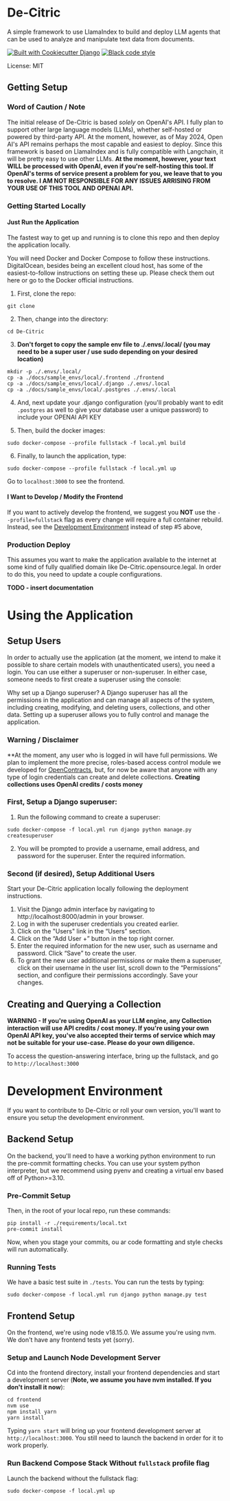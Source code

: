 
# De-Citric

A simple framework to use LlamaIndex to build and deploy LLM agents that can be used to analyze and manipulate text data from documents.

[![Built with Cookiecutter Django](https://img.shields.io/badge/built%20with-Cookiecutter%20Django-ff69b4.svg?logo=cookiecutter)](https://github.com/cookiecutter/cookiecutter-django/)
[![Black code style](https://img.shields.io/badge/code%20style-black-000000.svg)](https://github.com/ambv/black)

License: MIT

## Getting Setup

### Word of Caution / Note

The initial release of De-Citric is based *solely* on OpenAI's API. I fully plan to support other large language models (LLMs), whether self-hosted or powered by third-party API. At the moment, however, as of May 2024, Open AI's API remains perhaps the most capable and easiest to deploy. Since this framework is based on LlamaIndex and is fully compatible with Langchain, it will be pretty easy to use other LLMs. **At the moment, however, your text WILL be processed with OpenAI, even if you're self-hosting this tool. If OpenAI's terms of service present a problem for you, we leave that to you to resolve. I AM NOT RESPONSIBLE FOR ANY ISSUES ARRISING FROM YOUR USE OF THIS TOOL AND OPENAI API.**

### Getting Started Locally

#### Just Run the Application

The fastest way to get up and running is to clone this repo and then deploy the application locally.

You will need Docker and Docker Compose to follow these instructions. DigitalOcean, besides being an excellent cloud host, has some of the easiest-to-follow instructions on setting these up. Please check them out here or go to the Docker official instructions.

1. First, clone the repo:

```commandline
git clone
```

2. Then, change into the directory:

```commandline
cd De-Citric
```

3. **Don't forget to copy the sample env file to ./.envs/.local/ (you may need to be a super user / use sudo depending on your desired location)**

```commandline
mkdir -p ./.envs/.local/
cp -a ./docs/sample_envs/local/.frontend ./frontend
cp -a ./docs/sample_envs/local/.django ./.envs/.local
cp -a ./docs/sample_envs/local/.postgres ./.envs/.local
```

4. And, next update your .django configuration (you'll probably want to edit `.postgres` as well to give your database user a unique password)
   to include your OPENAI API KEY

5. Then, build the docker images:

```commandline
sudo docker-compose --profile fullstack -f local.yml build
```

6. Finally, to launch the application, type:

```commandline
sudo docker-compose --profile fullstack -f local.yml up
```

Go to `localhost:3000` to see the frontend.

#### I Want to Develop / Modify the Frontend

If you want to actively develop the frontend, we suggest you **NOT** use the `--profile=fullstack` flag as every change will require a full container rebuild.
Instead, see the [Development Environment](#development-environment)  instead of step #5 above,

### Production Deploy

This assumes you want to make the application available to the internet at some kind of fully qualified domain like De-Citric.opensource.legal. In order to do this, you need to update a couple configurations.

**TODO - insert documentation**

# Using the Application

## Setup Users

In order to actually use the application (at the moment, we intend to make it possible to share certain models with unauthenticated users), you need a login. You can use either a superuser or non-superuser. In either case, someone needs to first create a superuser using the console:

Why set up a Django superuser? A Django superuser has all the permissions in the application and can manage all aspects of the system, including creating, modifying, and deleting users, collections, and other data. Setting up a superuser allows you to fully control and manage the application.

### Warning / Disclaimer

**At the moment, any user who is logged in will have full permissions. We plan to implement the more precise, roles-based access control module we developed for [OpenContracts](https://github.com/JSv4/OpenContracts), but, for now
be aware that anyone with any type of login credentials can create and delete collections. **Creating collections uses OpenAI credits / costs money**

### First, Setup a Django superuser:

1. Run the following command to create a superuser:

```
sudo docker-compose -f local.yml run django python manage.py createsuperuser
```

2. You will be prompted to provide a username, email address, and password for the superuser. Enter the required information.

### Second (if desired), Setup Additional Users

Start your De-Citric application locally following the deployment instructions.

1. Visit the Django admin interface by navigating to http://localhost:8000/admin in your browser.
2. Log in with the superuser credentials you created earlier.
3. Click on the "Users" link in the “Users” section.
4. Click on the “Add User +” button in the top right corner.
5. Enter the required information for the new user, such as username and password. Click “Save” to create the user.
6. To grant the new user additional permissions or make them a superuser, click on their username in the user list, scroll down to the “Permissions” section, and configure their permissions accordingly. Save your changes.

## Creating and Querying a Collection

**WARNING - If you're using OpenAI as your LLM engine, any Collection interaction will use API credits / cost money. If you're using your own OpenAI API key, you've also accepted their terms of service which may not be suitable for your use-case. Please do your own diligence.**

To access the question-answering interface, bring up the fullstack, and go to `http://localhost:3000`


# Development Environment

If you want to contribute to De-Citric or roll your own version, you'll want to ensure you setup the development environment.

## Backend Setup

On the backend, you'll need to have a working python environment to run the pre-commit formatting checks. You can use
your system python interpreter, but we recommend using pyenv and creating a virtual env based off of Python>=3.10.

### Pre-Commit Setup

Then, in the root of your local repo, run these commands:

```
pip install -r ./requirements/local.txt
pre-commit install
```

Now, when you stage your commits, ou ar code formatting and style checks will run automatically.

### Running Tests

We have a basic test suite in `./tests`. You can run the tests by typing:

```commandline
sudo docker-compose -f local.yml run django python manage.py test
```

## Frontend Setup

On the frontend, we're using node v18.15.0. We assume you're using nvm. We don't have any frontend tests yet (sorry).

### Setup and Launch Node Development Server

Cd into the frontend directory, install your frontend dependencies and start a development server
(**Note, we assume you have nvm installed. If you don't install it now**):

```commandline
cd frontend
nvm use
npm install yarn
yarn install
```

Typing `yarn start` will bring up your frontend development server at `http://localhost:3000`. You still need
to launch the backend in order for it to work properly.

### Run Backend Compose Stack Without `fullstack` profile flag

Launch the backend without the fullstack flag:

```commandline
sudo docker-compose -f local.yml up
```
